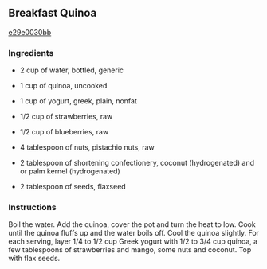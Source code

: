 ## Breakfast Quinoa

[e29e0030bb](http://tastykitchen.com/recipes/breakfastbrunch/breakfast-quinoa-4/)

### Ingredients

 - 2 cup of water, bottled, generic

 - 1 cup of quinoa, uncooked

 - 1 cup of yogurt, greek, plain, nonfat

 - 1/2 cup of strawberries, raw

 - 1/2 cup of blueberries, raw

 - 4 tablespoon of nuts, pistachio nuts, raw

 - 2 tablespoon of shortening confectionery, coconut (hydrogenated) and or palm kernel (hydrogenated)

 - 2 tablespoon of seeds, flaxseed

### Instructions

Boil the water. Add the quinoa, cover the pot and turn the heat to low. Cook until the quinoa fluffs up and the water boils off. Cool the quinoa slightly. For each serving, layer 1/4 to 1/2 cup Greek yogurt with 1/2 to 3/4 cup quinoa, a few tablespoons of strawberries and mango, some nuts and coconut. Top with flax seeds.